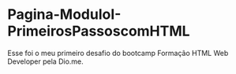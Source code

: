 # Pagina-ModuloI-PrimeirosPassoscomHTML
Esse foi o meu primeiro desafio do bootcamp Formação HTML Web Developer pela Dio.me.
